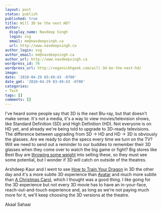 ```yaml
---
layout: post
status: publish
published: true
title: Will 3D be the next HD?
author:
  display_name: Navdeep Singh
  login: vsg
  email: me@navdeepsingh.ca
  url: http://www.navdeepsingh.ca
author_login: vsg
author_email: me@navdeepsingh.ca
author_url: http://www.navdeepsingh.ca
wordpress_id: 76
wordpress_url: http://vegansikhgeek.com/will-3d-be-the-next-hd/
image: 
date: '2010-04-29 03:49:43 -0700'
date_gmt: '2010-04-29 03:49:43 -0700'
categories:
- Tech
tags: []
comments: []
---
```

<p>I've heard some people say that 3D is the next Blu-ray, but that doesn't make sense. It's not a media, it's a way to view movies/television shows, like Standard Definition (SD) and High Definition (HD). Not everyone is on HD yet, and already we're being told to upgrade to 3D-ready televisions. The difference between upgrading from SD -> HD and HD -> 3D is obviously the glasses. Are we ready to don the specs every time we turn on the TV? Will we need to send out a reminder to our buddies to remember their 3D glasses when they come over to watch the big game or fight? Big stores like Best Buy are <a href="http://www.reuters.com/article/idUSTRE6295K820100311" target="_blank">throwing some weight</a> into selling these, so they must see some potential, but I wonder if 3D will catch on outside of the theatres.</p>
<p>Arshdeep Kaur and I went to see <a href="http://www.imdb.com/title/tt0892769/" target="_blank">How to Train Your Dragon</a> in 3D the other day and it's a more subtle 3D experience than <a href="http://www.imdb.com/title/tt0499549/" target="_blank">Avatar</a> and much more subtle than <a href="http://www.imdb.com/title/tt1067106/" target="_blank">A Christmas Carol</a>, which I thought was a good thing. I like going for the 3D experience but not every 3D movie has to have an in-your-face, reach-out-and-touch experience and, as long as we're not paying much more for it, we'll keep choosing the 3D versions at the theatre.</p>
<p>Akaal Sahaai</p>
